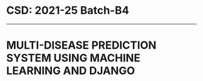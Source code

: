 # **CSD: 2021-25 Batch-B4**
---
# **MULTI-DISEASE PREDICTION SYSTEM USING MACHINE LEARNING AND DJANGO**
